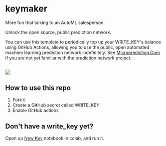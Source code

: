 # keymaker
More fun that talking to an AutoML salesperson. 

Unlock the open source, public prediction network. 

You can use this template to periodically top up your WRITE_KEY's balance using GitHub Actions, allowing you to use the public, open automated machine learning prediction network indefinitely. See [Microprediction.Com](https://www.microprediction.com/) if you are not yet familiar with the prediction network project. 

## 

![](https://i.imgur.com/YlGAYLg.png)

## How to use this repo

  1. Fork it 
  2. Create a GitHub secret called WRITE_KEY
  3. Enable GitHub actions
  
## Don't have a write_key yet? 

Open up [New Key](https://github.com/microprediction/keymaker/blob/main/New_Key.ipynb) notebook in colab, and run it. 
 
  


